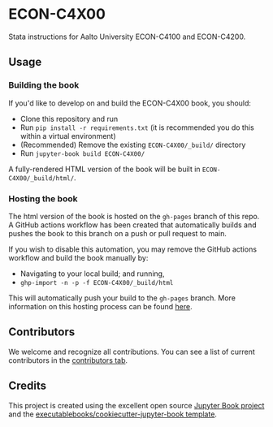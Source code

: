 # ECON-C4X00

Stata instructions for Aalto University ECON-C4100 and ECON-C4200.

## Usage

### Building the book

If you'd like to develop on and build the ECON-C4X00 book, you should:

- Clone this repository and run
- Run `pip install -r requirements.txt` (it is recommended you do this within a virtual environment)
- (Recommended) Remove the existing `ECON-C4X00/_build/` directory
- Run `jupyter-book build ECON-C4X00/`

A fully-rendered HTML version of the book will be built in `ECON-C4X00/_build/html/`.

### Hosting the book

The html version of the book is hosted on the `gh-pages` branch of this repo. A GitHub actions workflow has been created that automatically builds and pushes the book to this branch on a push or pull request to main.

If you wish to disable this automation, you may remove the GitHub actions workflow and build the book manually by:

- Navigating to your local build; and running,
- `ghp-import -n -p -f ECON-C4X00/_build/html`

This will automatically push your build to the `gh-pages` branch. More information on this hosting process can be found [here](https://jupyterbook.org/publish/gh-pages.html#manually-host-your-book-with-github-pages).

## Contributors

We welcome and recognize all contributions. You can see a list of current contributors in the [contributors tab](https://github.com/Jaakkogo/econ_c4x00/graphs/contributors).

## Credits

This project is created using the excellent open source [Jupyter Book project](https://jupyterbook.org/) and the [executablebooks/cookiecutter-jupyter-book template](https://github.com/executablebooks/cookiecutter-jupyter-book).
